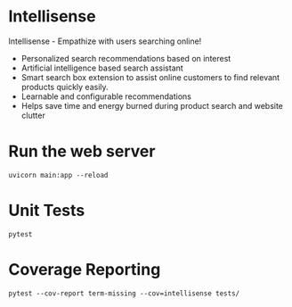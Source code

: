 # Intellisense

Intellisense - Empathize with users searching online!

- Personalized search recommendations based on interest
- Artificial intelligence based search assistant
- Smart search box extension to assist online customers to find relevant products quickly easily.
- Learnable and configurable recommendations
- Helps save time and energy burned during product search and website clutter

# Run the web server
    uvicorn main:app --reload

# Unit Tests
    pytest

# Coverage Reporting
    pytest --cov-report term-missing --cov=intellisense tests/